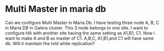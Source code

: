 # Multi Master in maria db

Can we configure Multi Master in Maria Db. I have testing three node A, B, C in Maria DB in Galera cluster. This 3 node belongs to one site. I want to configure HA with another site having the same setting as A1,B1, C1. Now i want to make A and B as master of C1. A,B,C, A1,B1,and C1 will have same db. Will it maintain the txId while replication?